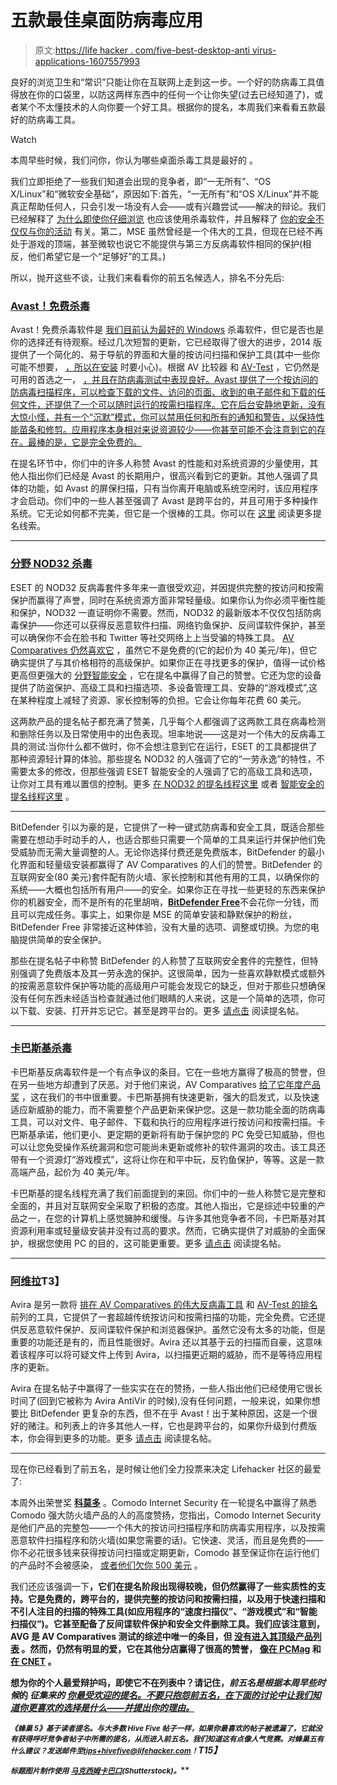 # 五款最佳桌面防病毒应用

> 原文:[https://life hacker . com/five-best-desktop-anti virus-applications-1607557993](https://lifehacker.com/five-best-desktop-antivirus-applications-1607557993)

良好的浏览卫生和“常识”只能让你在互联网上走到这一步。一个好的防病毒工具值得放在你的口袋里，以防这两样东西中的任何一个让你失望(过去已经知道了)，或者某个不太懂技术的人向你要一个好工具。根据你的提名，本周我们来看看五款最好的防病毒工具。

Watch

本周早些时候，我们问你，你认为哪些桌面杀毒工具是最好的 。

我们立即拒绝了一些我们知道会出现的竞争者，即“一无所有”、“OS X/Linux”和“微软安全基础”，原因如下:首先，“一无所有”和“OS X/Linux”并不能真正帮助任何人，只会引发一场没有人会——或有兴趣尝试——解决的辩论。我们已经解释了 [为什么即使你仔细浏览](https://lifehacker.com/why-you-should-use-antivirus-even-if-you-browse-carefu-476330249) 也应该使用杀毒软件，并且解释了 [你的安全不仅仅与你的活动](http://lifehacker.com/five-computer-security-myths-debunked-by-experts-1602290081) 有关。第二，MSE 虽然曾经是一个伟大的工具，但现在已经不再处于游戏的顶端，甚至微软也说它不能提供与第三方反病毒软件相同的保护(相反，他们希望它是一个“足够好”的工具。)

所以，抛开这些不谈，让我们来看看你的前五名候选人，排名不分先后:

### [Avast！免费杀毒](http://www.avast.com/en-us/index)

Avast！免费杀毒软件是 [我们目前认为最好的 Windows](https://lifehacker.com/the-best-antivirus-app-for-windows-5865356) 杀毒软件，但它是否也是你的选择还有待观察。经过几次短暂的更新，它已经取得了很大的进步，2014 版提供了一个简化的、易于导航的界面和大量的按访问扫描和保护工具(其中一些你可能不想要， [，所以在安装](http://lifehacker.com/how-to-disable-avasts-annoying-sounds-and-popups-1530732542) 时要小心)。根据 AV 比较器 和 [AV-Test](http://www.av-test.org/en/home/) ，它仍然是可用的首选之一， [，并且在防病毒测试中表现良好。Avast 提供了一个按访问的防病毒扫描程序，可以检查下载的文件、访问的页面、收到的电子邮件和下载的任何文件，还提供了一个可以随时运行的按需扫描程序。它在后台安静地更新，没有大惊小怪，并有一个“沉默”模式，你可以禁用任何和所有的通知和警告，以保持性能苗条和修剪。应用程序本身相对来说资源较少——你甚至可能不会注意到它的存在。最棒的是，它是完全免费的。](http://www.av-comparatives.org/wp-content/uploads/2014/01/avc_sum_201312_en.pdf)

在提名环节中，你们中的许多人称赞 Avast 的性能和对系统资源的少量使用，其他人指出你们已经是 Avast 的长期用户，很高兴看到它的更新。其他人强调了具体的功能，如 Avast 的屏保扫描，只有当你离开电脑或系统空闲时，该应用程序才会启动。你们中的一些人甚至强调了 Avast 是跨平台的，并且可用于多种操作系统。它无论如何都不完美，但它是一个很棒的工具。你可以在 [这里](http://lifehacker.com/vote-avast-free-antivirus-why-its-our-pick-as-the-be-1606300797) 阅读更多提名线索。

* * *

### [分野 NOD32 杀毒](http://www.eset.com/us/home/products/antivirus/)

ESET 的 NOD32 反病毒套件多年来一直很受欢迎，并因提供完整的按访问和按需保护而赢得了声誉，同时在系统资源方面非常轻量级。如果你认为你必须平衡性能和保护，NOD32 一直证明你不需要。然而，NOD32 的最新版本不仅仅包括防病毒保护——你还可以获得反恶意软件扫描、网络钓鱼保护、反间谍软件保护，甚至可以确保你不会在脸书和 Twitter 等社交网络上上当受骗的特殊工具。 [AV Comparatives 仍然喜欢它](http://www.av-comparatives.org/wp-content/uploads/2014/01/avc_sum_201312_en.pdf) ，虽然它不是免费的(它的起价为 40 美元/年)，但它确实提供了与其价格相符的高级保护。如果你正在寻找更多的保护，值得一试价格更高但更强大的 [分野智能安全](http://www.eset.com/us/home/products/smart-security/) ，它在提名中赢得了自己的赞誉。它还为您的设备提供了防盗保护、高级工具和扫描选项、多设备管理工具、安静的“游戏模式”,这在某种程度上减轻了资源、家长控制等的负担。它会让你每年花费 60 美元。

这两款产品的提名帖子都充满了赞美，几乎每个人都强调了这两款工具在病毒检测和删除任务以及日常使用中的出色表现。坦率地说——这是对一个伟大的反病毒工具的测试:当你什么都不做时，你不会想注意到它在运行，ESET 的工具都提供了那种资源轻计算的体验。那些提名 NOD32 的人强调了它的“一劳永逸”的特性，不需要太多的修改，但那些强调 ESET 智能安全的人强调了它的高级工具和选项，让你对工具有难以置信的控制。更多 [在 NOD32 的提名线程这里](http://lifehacker.com/vote-nod32-antivirus-eset-why-ive-found-over-the-p-1606488568) 或者 [智能安全的提名线程这里](http://lifehacker.com/vote-eset-smart-security-7-why-i-use-the-windows-ese-1606505799) 。

* * *

BitDefender 引以为豪的是，它提供了一种一键式防病毒和安全工具，既适合那些需要在想动手时动手的人，也适合那些只需要一个简单的工具来运行并保护他们免受威胁而无需大量调整的人。无论你选择付费还是免费版本，BitDefender 的最小化界面和轻量级安装都赢得了 AV Comparatives 的人们的赞誉。BitDefender 的互联网安全(80 美元)套件配有防火墙、家长控制和其他有用的工具，以确保你的系统——大概也包括所有用户——的安全。如果你正在寻找一些更轻的东西来保护你的机器安全，而不是所有的花里胡哨，[**BitDefender Free**](http://www.bitdefender.com/solutions/free.html)不会花你一分钱，而且可以完成任务。事实上，如果你是 MSE 的简单安装和静默保护的粉丝，BitDefender Free 非常接近这种体验，没有大量的选项、调整或切换。为您的电脑提供简单的安全保护。

那些在提名帖子中称赞 BitDefender 的人称赞了互联网安全套件的完整性，但特别强调了免费版本及其一劳永逸的保护。这很简单，因为一些喜欢静默模式或额外的按需恶意软件保护等功能的高级用户可能会发现它的缺乏，但对于那些只想确保没有任何东西未经适当检查就通过他们眼睛的人来说，这是一个简单的选项，你可以下载、安装、打开并忘记它。甚至是跨平台的。更多 [请点击](http://lifehacker.com/vote-bitdefender-the-top-antivirus-during-the-past-yea-1606524351) 阅读提名帖。

* * *

### [卡巴斯基杀毒](http://usa.kaspersky.com/products-services/home-computer-security/anti-virus/?domain=kaspersky.com)

卡巴斯基反病毒软件是一个有点争议的条目。它在一些地方赢得了极高的赞誉，但在另一些地方却遭到了厌恶。对于他们来说，AV Comparatives [给了它年度产品奖](http://www.av-comparatives.org/wp-content/uploads/2014/01/avc_sum_201312_en.pdf) ，这在我们的书中很重要。卡巴斯基拥有快速更新，强大的启发式，以及快速适应新威胁的能力，而不需要整个产品更新来保护您。这是一款功能全面的防病毒工具，可以对文件、电子邮件、下载和执行的应用程序进行按访问和按需扫描。卡巴斯基承诺，他们更小、更定期的更新将有助于保护您的 PC 免受已知威胁，但也可以让您免受操作系统漏洞和您可能尚未更新或修补的软件漏洞的攻击。该工具还带有一个资源灯“游戏模式”，这将让你在和平中玩，反钓鱼保护，等等。这是一款高端产品，起价为 40 美元/年。

卡巴斯基的提名线程充满了我们前面提到的来回。你们中的一些人称赞它是完整和全面的，并且对互联网安全采取了积极的态度。其他人指出，它是综述中较重的产品之一，在您的计算机上感觉臃肿和缓慢。与许多其他竞争者不同，卡巴斯基对其资源利用率或轻量级安装并没有过高的要求。然而，它确实提供了对威胁的全面保护，根据您使用 PC 的目的，这可能更重要。更多 [请点击](http://lifehacker.com/kaspersky-is-smooth-protects-all-my-devices-with-one-si-1606557008) 阅读提名帖。

* * *

### [阿维拉](http://www.avira.com/en/index)T3】

Avira 是另一款将 [排在 AV Comparatives 的伟大反病毒工具](http://www.av-comparatives.org/wp-content/uploads/2014/01/avc_sum_201312_en.pdf) 和 [AV-Test 的排名](http://www.av-test.org/en/home/) 前列的工具，它提供了一套超越传统按访问和按需扫描的功能，完全免费。它还提供反恶意软件保护、反间谍软件保护和浏览器保护。虽然它没有太多的功能，但是重要的功能还是有的，而且性能很好。Avira 还以其基于云的扫描而自豪，这意味着该程序可以将可疑文件上传到 Avira，以扫描更近期的威胁，而不是等待应用程序的更新。

Avira 在提名帖子中赢得了一些实实在在的赞扬，一些人指出他们已经使用它很长时间了(回到它被称为 Avira AntiVir 的时候),没有任何问题，一般来说，如果你想要比 BitDefender 更复杂的东西，但不在乎 Avast！出于某种原因，这是一个很好的赌注。和列表上的许多其他人一样，它也是跨平台的，如果你升级到付费版本，你会得到更多的功能。更多 [请点击](http://lifehacker.com/vote-avira-free-antivirus-why-okay-this-isnt-really-1606542399) 阅读提名帖。

* * *

现在你已经看到了前五名，是时候让他们全力投票来决定 Lifehacker 社区的最爱了:

本周外出荣誉奖 [**科莫多**](http://www.comodo.com/home/internet-security/free-internet-security.php) 。Comodo Internet Security 在一轮提名中赢得了熟悉 Comodo 强大防火墙产品的人的高度赞扬，您指出，Comodo Internet Security 是他们产品的完整包——一个伟大的按访问扫描程序和防病毒实用程序，以及按需恶意软件扫描程序和防火墙(如果您需要的话)。它快速、灵活，而且是免费的——你不必花很多钱来获得按访问扫描或定期更新，Comodo 甚至保证你在运行他们的产品时不会被感染， [或者他们欠你 500 美元](http://www.comodo.com/home/internet-security/internet-security-pro-trial-v5.php) 。

我们还应该强调一下[](http://www.avg.com/us-en/free-antivirus-download)****，它们在提名阶段出现得较晚，但仍然赢得了一些实质性的支持。它是免费的，跨平台的，提供完整的按访问和按需扫描，以及用于快速扫描和不引人注目的扫描的特殊工具(如应用程序的“速度扫描仪”、“游戏模式”和“智能扫描仪”)。它甚至配备了反间谍软件保护和安全文件删除工具。我们应该注意到，AVG 是 AV Comparatives 测试的综述中唯一的条目，但 [没有进入其顶级产品列表](http://www.av-comparatives.org/wp-content/uploads/2014/01/avc_sum_201312_en.pdf) 。然而，仍然有明显的爱，它在其他分店赢得了很高的赞誉， [像在 PCMag](http://www.pcmag.com/article2/0,2817,2424175,00.asp) 和 [在 CNET](http://download.cnet.com/AVG-AntiVirus-Free-2014/3000-2239_4-10320142.html) 。****

****想为你的个人最爱辩护吗，即使它不在列表中？请记住，*前五名是根据本周早些时候*的 *征集来的* [*你最受欢迎的提名。不要只抱怨前五名，在下面的讨论中让我们知道你更喜欢的选择是什么——并提出你的理由。*](https://lifehacker.com/whats-the-best-desktop-antivirus-application-1606224030)****

*****<small>《蜂巢 5》基于读者提名。与大多数 Hive Five 帖子一样，如果你最喜欢的帖子被遗漏了，它就没有获得呼吁竞争者帖子中所需的提名，从而进入前五名。我们知道这有点像人气竞赛。对蜂巢五有什么建议？发送邮件至</small>*[*<small>tips+hivefive@lifehacker.com</small>*](mailto:tips+hivefive@lifehacker.com)*<small>！</small>T15】*****

****<small>*标题图片制作使用*</small> [<small>*马克西姆卡巴口*</small>](http://www.shutterstock.com/pic.mhtml?id=168111683&src=id)<small>*(Shutterstock)。*</small>****